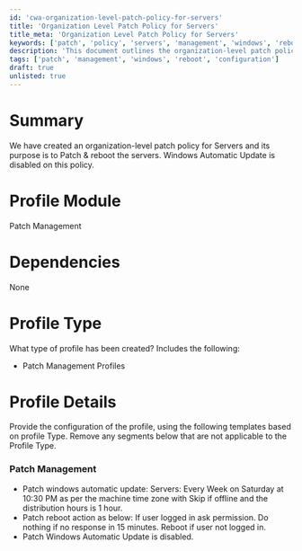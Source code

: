 ```yaml
---
id: 'cwa-organization-level-patch-policy-for-servers'
title: 'Organization Level Patch Policy for Servers'
title_meta: 'Organization Level Patch Policy for Servers'
keywords: ['patch', 'policy', 'servers', 'management', 'windows', 'reboot']
description: 'This document outlines the organization-level patch policy for servers, detailing the configuration for patch management, including the scheduling of updates and reboot actions. It emphasizes the disabling of Windows Automatic Update and the conditions under which server reboots occur.'
tags: ['patch', 'management', 'windows', 'reboot', 'configuration']
draft: true
unlisted: true
---
```

# Summary

We have created an organization-level patch policy for Servers and its purpose is to Patch & reboot the servers. Windows Automatic Update is disabled on this policy.

# Profile Module

Patch Management

# Dependencies

None

# Profile Type

What type of profile has been created? Includes the following:

- Patch Management Profiles

# Profile Details

Provide the configuration of the profile, using the following templates based on profile Type. Remove any segments below that are not applicable to the Profile Type.

### Patch Management

- Patch windows automatic update: Servers: Every Week on Saturday at 10:30 PM as per the machine time zone with Skip if offline and the distribution hours is 1 hour.
- Patch reboot action as below: If user logged in ask permission. Do nothing if no response in 15 minutes. Reboot if user not logged in.
- Patch Windows Automatic Update is disabled.




